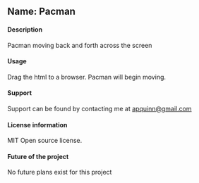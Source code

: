 ## Name: Pacman  
#### Description
Pacman moving back and forth across the screen

#### Usage
Drag the html to a browser. Pacman will begin moving.

#### Support
Support can be found by contacting me at apquinn@gmail.com

#### License information
MIT Open source license.

#### Future of the project
No future plans exist for this project
